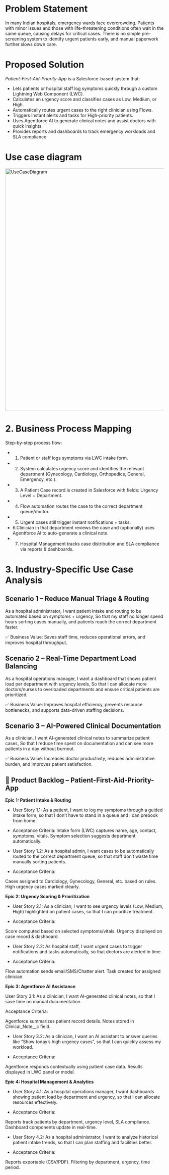 
# Problem Statement
In many Indian hospitals, emergency wards face overcrowding. Patients with minor issues and those with life-threatening conditions often wait in the same queue, causing delays for critical cases.
There is no simple pre-screening system to identify urgent patients early, and manual paperwork further slows down care.
# Proposed Solution
*Patient-First-Aid-Priority-App* is a Salesforce-based system that:
-  Lets patients or hospital staff log symptoms quickly through a custom Lightning Web Component (LWC).
- Calculates an urgency score and classifies cases as Low, Medium, or High.
- Automatically routes urgent cases to the right clinician using Flows.
- Triggers instant alerts and tasks for High-priority patients.
- Uses Agentforce AI to generate clinical notes and assist doctors with quick insights.
- Provides reports and dashboards to track emergency workloads and SLA compliance
# Use case diagram
<img width="1024" height="768" alt="UseCaseDiagram" src="https://github.com/user-attachments/assets/5867932c-792b-4676-8972-8c0fee44de21" />

# 2. Business Process Mapping

Step-by-step process flow:

- 1. Patient or staff logs symptoms via LWC intake form.
- 2. System calculates urgency score and identifies the relevant department (Gynecology, Cardiology, Orthopedics, General, Emergency, etc.).
- 3. A Patient Case record is created in Salesforce with fields: Urgency Level + Department.
- 4. Flow automation routes the case to the correct department queue/doctor.
- 5. Urgent cases still trigger instant notifications + tasks.
- 6.Clinician in that department reviews the case and (optionally) uses Agentforce AI to auto-generate a clinical note.
- 7. Hospital Management tracks case distribution and SLA compliance via reports & dashboards.

# 3. Industry-Specific Use Case Analysis

## Scenario 1 – Reduce Manual Triage & Routing

As a hospital administrator,
I want patient intake and routing to be automated based on symptoms + urgency,
So that my staff no longer spend hours sorting cases manually, and patients reach the correct department faster.

✅ Business Value: Saves staff time, reduces operational errors, and improves hospital throughput.
## Scenario 2 – Real-Time Department Load Balancing

As a hospital operations manager,
I want a dashboard that shows patient load per department with urgency levels,
So that I can allocate more doctors/nurses to overloaded departments and ensure critical patients are prioritized.

✅ Business Value: Improves hospital efficiency, prevents resource bottlenecks, and supports data-driven staffing decisions.
## Scenario 3 – AI-Powered Clinical Documentation

As a clinician,
I want AI-generated clinical notes to summarize patient cases,
So that I reduce time spent on documentation and can see more patients in a day without burnout.

✅ Business Value: Increases doctor productivity, reduces administrative burden, and improves patient satisfaction.

## 📌 Product Backlog – Patient-First-Aid-Priority-App
**Epic 1: Patient Intake & Routing**

* User Story 1.1:
As a patient, I want to log my symptoms through a guided intake form, so that I don’t have to stand in a queue and I can prebook from home.

* Acceptance Criteria:
Intake form (LWC) captures name, age, contact, symptoms, vitals.
Symptom selection suggests department automatically.

* User Story 1.2:
As a hospital admin, I want cases to be automatically routed to the correct department queue, so that staff don’t waste time manually sorting patients.

* Acceptance Criteria:

Cases assigned to Cardiology, Gynecology, General, etc. based on rules.
High urgency cases marked clearly.

**Epic 2: Urgency Scoring & Prioritization**

* User Story 2.1:
As a clinician, I want to see urgency levels (Low, Medium, High) highlighted on patient cases, so that I can prioritize treatment.

* Acceptance Criteria:

Score computed based on selected symptoms/vitals.
Urgency displayed on case record & dashboard.

* User Story 2.2:
As hospital staff, I want urgent cases to trigger notifications and tasks automatically, so that doctors are alerted in time.

* Acceptance Criteria:

Flow automation sends email/SMS/Chatter alert.
Task created for assigned clinician.

**Epic 3: Agentforce AI Assistance**

User Story 3.1:
As a clinician, I want AI-generated clinical notes, so that I save time on manual documentation.

Acceptance Criteria:

Agentforce summarizes patient record details.
Notes stored in Clinical_Note__c field.

* User Story 3.2:
As a clinician, I want an AI assistant to answer queries like “Show today’s high urgency cases”, so that I can quickly assess my workload.

* Acceptance Criteria:

Agentforce responds contextually using patient case data.
Results displayed in LWC panel or modal.

**Epic 4: Hospital Management & Analytics**

* User Story 4.1:
As a hospital operations manager, I want dashboards showing patient load by department and urgency, so that I can allocate resources effectively.

* Acceptance Criteria:

Reports track patients by department, urgency level, SLA compliance.
Dashboard components update in real-time.

* User Story 4.2:
As a hospital administrator, I want to analyze historical patient intake trends, so that I can plan staffing and facilities better.

* Acceptance Criteria:

Reports exportable (CSV/PDF).
Filtering by department, urgency, time period.
